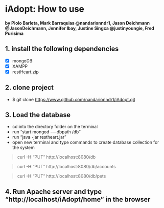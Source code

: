 # iAdopt: How to use
#### by Piolo Barleta, Mark Barraquias @nandarionndr1, Jason Deichmann @JasonDeichmann, Jennifer Ibay, Justine Singca @justinyoungie, Fred Purisima
####
## 1. install the following dependencies

- [x] mongoDB
- [x] XAMPP
- [x] restHeart.zip

## 2. clone project
- $ git clone https://www.github.com/nandarionndr1/iAdopt.git 

## 3.  Load the database
- cd into the directory folder on the terminal
- run “start mongod -—dbpath /db”
- run “java -jar restheart.jar”
- open new terminal and type commands to create database collection for the system

 >curl -H “PUT” http://localhost:8080/db 
 
 >curl -H “PUT” http://localhost:8080/db/accounts  
 
 >curl -H “PUT” http://localhost:8080/db/pets

## 4. Run Apache server and type “http://localhost/iAdopt/home” in the browser



